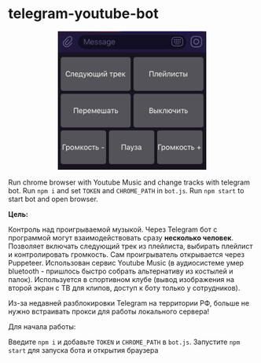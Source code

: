 # telegram-youtube-bot

<p align="center">
<img src="https://github.com/maxershov/telegram-youtube-bot/blob/master/screenshots/s0.jpg" width="60%">
</p>

Run chrome browser with Youtube Music and change tracks with telegram bot. Run ```npm i``` and set ```TOKEN``` and ```CHROME_PATH``` in ```bot.js```. Run ```npm start``` to start bot and open browser.



**Цель:**

Контроль над проигрываемой музыкой. Через Telegram бот с программой могут взаимодействовать сразу **несколько человек**. Позволяет включать следующий трек из плейлиста, выбирать плейлист и контролировать громкость. Сам проигрыватель открывается через Puppeteer. Использован сервис Youtube Music (в аудиосистеме умер bluetooth - пришлось быстро собрать альтернативу из костылей и палок). Используется в спортивном клубе (вывод изображения на второй экран с ТВ для клипов, доступ к боту только у сотрудников).

Из-за недавней разблокировки Telegram на территории РФ, больше не нужно встраивать прокси для работы локального сервера!

Для начала работы:

Введите ```npm i``` и добавьте ```TOKEN``` и ```CHROME_PATH``` в ```bot.js```. Запустите ```npm start``` для запуска бота и открытия браузера

